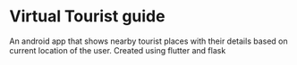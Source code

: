 # Virtual Tourist guide

An android app that shows nearby tourist places with their details based on current location of the user.
Created using flutter and flask

